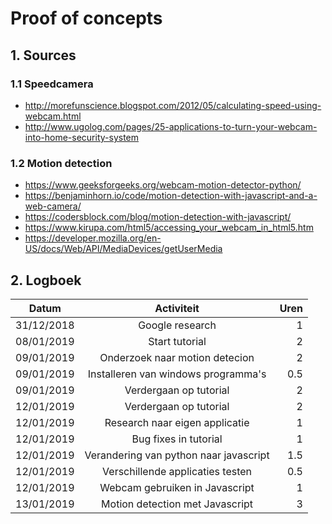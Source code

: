 # Proof of concepts 
## 1. Sources
### 1.1 Speedcamera
* http://morefunscience.blogspot.com/2012/05/calculating-speed-using-webcam.html
* http://www.ugolog.com/pages/25-applications-to-turn-your-webcam-into-home-security-system

### 1.2 Motion detection
* https://www.geeksforgeeks.org/webcam-motion-detector-python/
* https://benjaminhorn.io/code/motion-detection-with-javascript-and-a-web-camera/
* https://codersblock.com/blog/motion-detection-with-javascript/
* https://www.kirupa.com/html5/accessing_your_webcam_in_html5.htm
* https://developer.mozilla.org/en-US/docs/Web/API/MediaDevices/getUserMedia

## 2. Logboek
|       Datum       |                    Activiteit                    |        Uren       |
|-------------------|:------------------------------------------------:|------------------:|
|    31/12/2018     |                   Google research                |          1        |
|    08/01/2019     |                   Start tutorial                 |          2        |
|    09/01/2019     |            Onderzoek naar motion detecion        |          2        |
|    09/01/2019     |          Installeren van windows programma's     |         0.5       |
|    09/01/2019     |                Verdergaan op tutorial            |          2        |
|    12/01/2019     |                Verdergaan op tutorial            |          2        |
|    12/01/2019     |            Research naar eigen applicatie        |          1        |
|    12/01/2019     |                Bug fixes in tutorial             |          1        |
|    12/01/2019     |      Verandering van python naar javascript      |         1.5       |
|    12/01/2019     |         Verschillende applicaties testen         |         0.5       |
|    12/01/2019     |          Webcam gebruiken in Javascript          |          1        |
|    13/01/2019     |         Motion detection met Javascript          |          3        |
